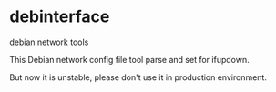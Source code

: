 # debinterface
debian network tools

This Debian network config file tool parse and set for ifupdown.

But now it is unstable, please don't use it in production environment.

